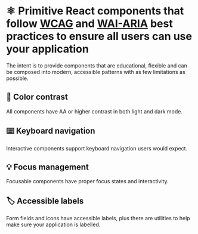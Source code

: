 # ⚛️ Primitive React components that follow [WCAG](https://www.w3.org/WAI/standards-guidelines/wcag/) and [WAI-ARIA](https://www.w3.org/WAI/ARIA/apg/) best practices to ensure all users can use your application
The intent is to provide components that are educational, flexible and can be composed into modern, accessible patterns with as few limitations as possible.

## 🔆 Color contrast
All components have AA or higher contrast in both light and dark mode.

## ⌨️ Keyboard navigation
Interactive components support keyboard navigation users would expect.

## 💡 Focus management
Focusable components have proper focus states and interactivity.

## 🏷️ Accessible labels
Form fields and icons have accessible labels, plus there are utilities to help make sure your application is labelled.
